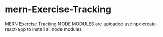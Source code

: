 # mern-Exercise-Tracking

MERN Exercise Tracking
NODE MODULES are uploaded
use npx create-react-app to install all node modules
